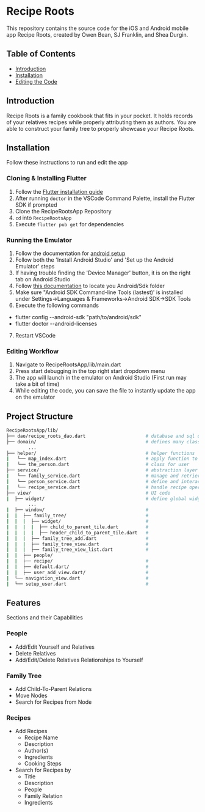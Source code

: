 # Recipe Roots

This repository contains the source code for the iOS and Android mobile app Recipe Roots, created by Owen Bean, SJ Franklin, and Shea Durgin.

## Table of Contents

- [Introduction](#Introduction)
- [Installation](#Installation)
- [Editing the Code](#Editing-the-Code)

## Introduction
Recipe Roots is a family cookbook that fits in your pocket. It holds records of your relatives recipes while properly attributing them as authors. You are able to construct your family tree to properly showcase your Recipe Roots.

## Installation
Follow these instructions to run and edit the app  

### Cloning & Installing Flutter
1. Follow the [Flutter installation guide](https://docs.flutter.dev/get-started/install)  
2. After running `doctor` in the VSCode Command Palette, install the Flutter SDK if prompted  
3. Clone the RecipeRootsApp Repository
4. `cd` into `RecipeRootsApp`
5. Execute `flutter pub get` for dependencies

### Running the Emulator
1. Follow the documentation for [android setup](https://flutter.dev/docs/get-started/install/windows#android-setup)  
2. Follow both the 'Install Android Studio' and 'Set up the Android Emulator' steps  
3. If having trouble finding the 'Device Manager' button, it is on the right tab on Android Studio  
4. Follow [this documentation](https://developer.android.com/studio/command-line) to locate you Android/Sdk folder
5. Make sure "Android SDK Command-line Tools (lastest)' is installed under Settings->Languages & Frameworks->Android SDK->SDK Tools  
6. Execute the following commands  
-  flutter config --android-sdk "path/to/android/sdk"
-  flutter doctor --android-licenses

7. Restart VSCode  

### Editing Workflow
1. Navigate to RecipeRootsApp/lib/main.dart  
2. Press start debugging in the top right start dropdown menu
3. The app will launch in the emulator on Android Studio (First run may take a bit of time)  
4. While editing the code, you can save the file to instantly update the app on the emulator

## Project Structure

```bash
RecipeRootsApp/lib/
├── dao/recipe_roots_dao.dart                      # database and sql queries
├── domain/                                        # defines many classes
        ...
├── helper/                                        # helper functions
|   └── map_index.dart                             # apply function to items
|   └── the_person.dart                            # class for user
├── service/                                       # abstraction layer connecting UI to Database
|   └── family_service.dart                        # manage and retrieve family tree information
|   └── person_service.dart                        # define and interact with persons
|   └── recipe_service.dart                        # handle recipe operations
├── view/                                          # UI code
|  ├── widget/                                     # define global widgets
        ...
|  ├── window/                                     # 
|  |  ├── family_tree/                             #
|  |  |  ├── widget/                               #
|  |  |  |  ├── child_to_parent_tile.dart          #
|  |  |  |  ├── header_child_to_parent_tile.dart   #
|  |  |  ├── family_tree_add.dart                  #
|  |  |  ├── family_tree_view.dart                 #
|  |  |  ├── family_tree_view_list.dart            #
|  |  ├── people/
|  |  ├── recipe/                                  #
|  |  ├── default.dart/                            #
|  |  ├── user_add_view.dart/                      #
|  └── navigation_view.dart                        #
|  └── setup_user.dart                             #
```

## Features
Sections and their Capabilities

### People

- Add/Edit Yourself and Relatives
- Delete Relatives
- Add/Edit/Delete Relatives Relationships to Yourself

### Family Tree

- Add Child-To-Parent Relations
- Move Nodes
- Search for Recipes from Node

### Recipes

- Add Recipes
  - Recipe Name
  - Description
  - Author(s)
  - Ingredients
  - Cooking Steps
- Search for Recipes by
  - Title
  - Description
  - People
  - Family Relation
  - Ingredients
